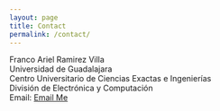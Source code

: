 ```yaml
---
layout: page
title: Contact
permalink: /contact/
---
```


Franco Ariel Ramirez Villa  
Universidad de Guadalajara  
Centro Universitario de Ciencias Exactas e Ingenierías  
División de Electrónica y Computación  
Email: <a href="mailto:youremailaddress">Email Me</a> 
